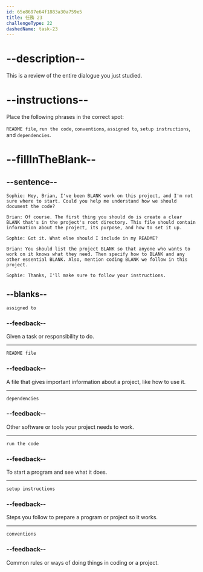 ```yaml
---
id: 65e8697e64f1883a30a759e5
title: 任務 23
challengeType: 22
dashedName: task-23
---
```


<!-- REVIEW -->

# --description--

This is a review of the entire dialogue you just studied.

# --instructions--

Place the following phrases in the correct spot:

`README file`, `run the code`, `conventions`, `assigned to`, `setup instructions`, and `dependencies`.

# --fillInTheBlank--

## --sentence--

`Sophie: Hey, Brian, I've been BLANK work on this project, and I'm not sure where to start. Could you help me understand how we should document the code?`

`Brian: Of course. The first thing you should do is create a clear BLANK that's in the project's root directory. This file should contain information about the project, its purpose, and how to set it up.`

`Sophie: Got it. What else should I include in my README?`

`Brian: You should list the project BLANK so that anyone who wants to work on it knows what they need. Then specify how to BLANK and any other essential BLANK. Also, mention coding BLANK we follow in this project.`

`Sophie: Thanks, I'll make sure to follow your instructions.`

## --blanks--

`assigned to`

### --feedback--

Given a task or responsibility to do.

---

`README file`

### --feedback--

A file that gives important information about a project, like how to use it.

---

`dependencies`

### --feedback--

Other software or tools your project needs to work.

---

`run the code`

### --feedback--

To start a program and see what it does.

---

`setup instructions`

### --feedback--

Steps you follow to prepare a program or project so it works.

---

`conventions`

### --feedback--

Common rules or ways of doing things in coding or a project.
